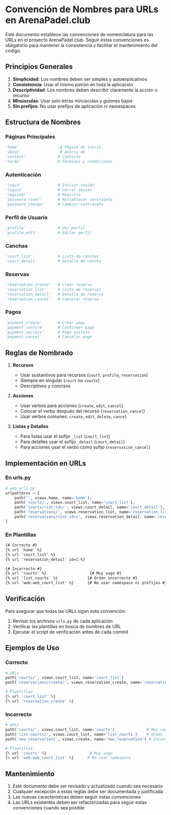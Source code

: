 # Convención de Nombres para URLs en ArenaPadel.club

Este documento establece las convenciones de nomenclatura para las URLs en el proyecto ArenaPadel.club. Seguir estas convenciones es obligatorio para mantener la consistencia y facilitar el mantenimiento del código.

## Principios Generales

1. **Simplicidad**: Los nombres deben ser simples y autoexplicativos
2. **Consistencia**: Usar el mismo patrón en toda la aplicación
3. **Descriptividad**: Los nombres deben describir claramente la acción o recurso
4. **Minúsculas**: Usar solo letras minúsculas y guiones bajos
5. **Sin prefijos**: No usar prefijos de aplicación ni namespaces

## Estructura de Nombres

### Páginas Principales
```python
'home'                  # Página de inicio
'about'                 # Acerca de
'contact'              # Contacto
'terms'                # Términos y condiciones
```

### Autenticación
```python
'login'                # Iniciar sesión
'logout'               # Cerrar sesión
'register'             # Registro
'password_reset'       # Restablecer contraseña
'password_change'      # Cambiar contraseña
```

### Perfil de Usuario
```python
'profile'              # Ver perfil
'profile_edit'         # Editar perfil
```

### Canchas
```python
'court_list'           # Lista de canchas
'court_detail'         # Detalle de cancha
```

### Reservas
```python
'reservation_create'   # Crear reserva
'reservation_list'     # Lista de reservas
'reservation_detail'   # Detalle de reserva
'reservation_cancel'   # Cancelar reserva
```

### Pagos
```python
'payment_create'       # Crear pago
'payment_confirm'      # Confirmar pago
'payment_success'      # Pago exitoso
'payment_cancel'       # Cancelar pago
```

## Reglas de Nombrado

1. **Recursos**
   - Usar sustantivos para recursos (`court`, `profile`, `reservation`)
   - Siempre en singular (`court` no `courts`)
   - Descriptivos y concisos

2. **Acciones**
   - Usar verbos para acciones (`create`, `edit`, `cancel`)
   - Colocar el verbo después del recurso (`reservation_cancel`)
   - Usar verbos comunes: `create`, `edit`, `delete`, `cancel`

3. **Listas y Detalles**
   - Para listas usar el sufijo `_list` (`court_list`)
   - Para detalles usar el sufijo `_detail` (`court_detail`)
   - Para acciones usar el verbo como sufijo (`reservation_cancel`)

## Implementación en URLs

### En urls.py
```python
# web_urls.py
urlpatterns = [
    path('', views.home, name='home'),
    path('courts/', views.court_list, name='court_list'),
    path('courts/<int:id>/', views.court_detail, name='court_detail'),
    path('reservations/', views.reservation_list, name='reservation_list'),
    path('reservations/<int:id>/', views.reservation_detail, name='reservation_detail'),
]
```

### En Plantillas
```html
{# Correcto #}
{% url 'home' %}
{% url 'court_list' %}
{% url 'reservation_detail' id=1 %}

{# Incorrecto #}
{% url 'courts' %}                   {# Muy vago #}
{% url 'list_courts' %}             {# Orden incorrecto #}
{% url 'web:web_court_list' %}      {# No usar namespace ni prefijos #}
```

## Verificación

Para asegurar que todas las URLs sigan esta convención:

1. Revisar los archivos `urls.py` de cada aplicación
2. Verificar las plantillas en busca de nombres de URL
3. Ejecutar el script de verificación antes de cada commit

## Ejemplos de Uso

### Correcto
```python
# URLs
path('courts/', views.court_list, name='court_list')
path('reservations/create/', views.reservation_create, name='reservation_create')

# Plantillas
{% url 'court_list' %}
{% url 'reservation_create' %}
```

### Incorrecto
```python
# URLs
path('courts/', views.court_list, name='courts')              # Muy vago
path('list-courts/', views.court_list, name='list_courts')    # Orden incorrecto
path('new-reservation/', views.create, name='new_reservation') # Inconsistente

# Plantillas
{% url 'courts' %}                   # Muy vago
{% url 'web:web_court_list' %}      # No usar namespace
```

## Mantenimiento

1. Este documento debe ser revisado y actualizado cuando sea necesario
2. Cualquier excepción a estas reglas debe ser documentada y justificada
3. Las nuevas características deben seguir estas convenciones
4. Las URLs existentes deben ser refactorizadas para seguir estas convenciones cuando sea posible
